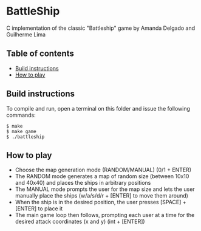 # BattleShip
C implementation of the classic "Battleship" game by Amanda Delgado and Guilherme Lima

## Table of contents
* [Build instructions](#build-instructions)
* [How to play](#how-to-play)

## Build instructions
To compile and run, open a terminal on this folder and issue the following commands:
```
$ make
$ make game
$ ./battleship
```

## How to play
* Choose the map generation mode (RANDOM/MANUAL) (0/1 + ENTER)
* The RANDOM mode generates a map of random size (between 10x10 and 40x40) and places the ships in arbitrary positions
* The MANUAL mode prompts the user for the map size and lets the user manually place the ships (w/a/s/d/r + [ENTER] to move them around)
* When the ship is in the desired position, the user presses [SPACE] + [ENTER] to place it
* The main game loop then follows, prompting each user at a time for the desired attack coordinates (x and y) (int + [ENTER])
